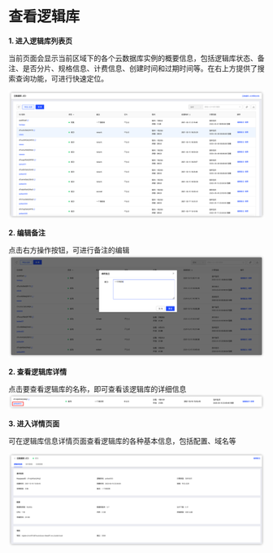 # 查看逻辑库

**1. 进入逻辑库列表页**

当前页面会显示当前区域下的各个云数据库实例的概要信息，包括逻辑库状态、备注、是否分片、规格信息、计费信息、创建时间和过期时间等。在右上方提供了搜索查询功能，可进行快速定位。

![逻辑库列表](../../../../../image/JED/keyspaces_list.png)

**2. 编辑备注**

点击右方操作按钮，可进行备注的编辑
![逻辑库列表](../../../../../image/JED/remark_edit.png)

**2. 查看逻辑库详情**

点击要查看逻辑库的名称，即可查看该逻辑库的详细信息
![逻辑库详情](../../../../../image/JED/keyspace_detail_entrance.png)


**3. 进入详情页面**

可在逻辑库信息详情页面查看逻辑库的各种基本信息，包括配置、域名等

![逻辑库详情](../../../../../image/JED/keyspace_detail.png)

